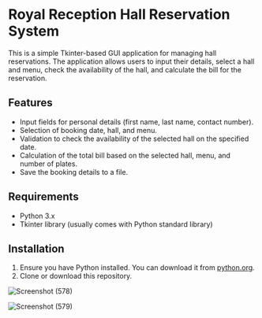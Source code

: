 # Royal Reception Hall Reservation System

This is a simple Tkinter-based GUI application for managing hall reservations. The application allows users to input their details, select a hall and menu, check the availability of the hall, and calculate the bill for the reservation.

## Features

- Input fields for personal details (first name, last name, contact number).
- Selection of booking date, hall, and menu.
- Validation to check the availability of the selected hall on the specified date.
- Calculation of the total bill based on the selected hall, menu, and number of plates.
- Save the booking details to a file.

## Requirements

- Python 3.x
- Tkinter library (usually comes with Python standard library)

## Installation

1. Ensure you have Python installed. You can download it from [python.org](https://www.python.org/downloads/).
2. Clone or download this repository.

![Screenshot (578)](https://github.com/AdithyaRathnayka/Hotel-Management-System/assets/99322651/f7ce70f5-442a-4d38-b435-31cad5cb86e2)

![Screenshot (579)](https://github.com/AdithyaRathnayka/Hotel-Management-System/assets/99322651/67d8c04c-7639-4519-aa82-75b3d6c5dcb2)

